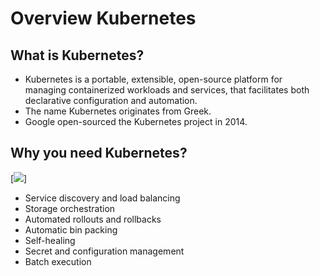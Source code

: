 # Overview Kubernetes
## What is Kubernetes?  
- Kubernetes is a portable, extensible, open-source platform for managing containerized workloads and services, that facilitates both declarative configuration and automation. 
- The name Kubernetes originates from Greek.
- Google open-sourced the Kubernetes project in 2014.
## Why you need Kubernetes?
[<image src="https://d33wubrfki0l68.cloudfront.net/26a177ede4d7b032362289c6fccd448fc4a91174/eb693/images/docs/container_evolution.svg">]    
- Service discovery and load balancing
- Storage orchestration
- Automated rollouts and rollbacks
- Automatic bin packing 
- Self-healing
- Secret and configuration management 
- Batch execution
